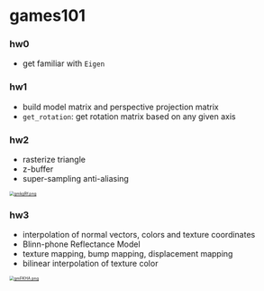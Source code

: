 # games101

### hw0

- get familiar with `Eigen`

### hw1

- build model matrix and perspective projection matrix
- `get_rotation`: get rotation matrix based on any given axis

### hw2

- rasterize triangle
- z-buffer
- super-sampling anti-aliasing

[<img src="https://s1.ax1x.com/2022/03/20/qmkgRf.png" alt="qmkgRf.png" style="zoom:50%;" />](https://imgtu.com/i/qmkgRf)

### hw3

- interpolation of normal vectors, colors and texture coordinates
- Blinn-phone Reflectance Model
- texture mapping, bump mapping, displacement mapping
- bilinear interpolation of texture color

[<img src="https://s1.ax1x.com/2022/03/20/qmFKHA.png" alt="qmFKHA.png" style="zoom:50%;" />](https://imgtu.com/i/qmFKHA)




